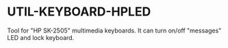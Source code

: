 UTIL-KEYBOARD-HPLED
===================

Tool for "HP SK-2505" multimedia keyboards. It can turn on/off "messages" LED and lock keyboard.
